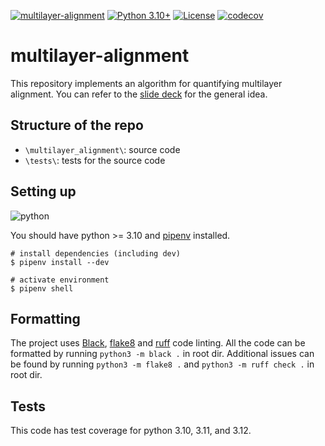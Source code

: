 [![multilayer-alignment](https://github.com/letiziaia/multilayer-alignment/actions/workflows/validate.yml/badge.svg)](https://github.com/letiziaia/multilayer-alignment/actions/workflows/validate.yml)
[![Python 3.10+](https://img.shields.io/badge/python-3.10+-blue.svg)](https://www.python.org/downloads/release/python-3100/)
[![License](https://img.shields.io/badge/License-Apache_2.0-blue.svg)](https://github.com/letiziaia/multilayer-alignment/blob/main/LICENSE)
[![codecov](https://codecov.io/gh/letiziaia/multilayer-alignment/graph/badge.svg?token=KSXP8K5A8S)](https://codecov.io/gh/letiziaia/multilayer-alignment)

# multilayer-alignment

This repository implements an algorithm for quantifying multilayer alignment.
You can refer to the [slide deck](https://docs.google.com/presentation/d/1HMEE5kOwwJPLBmAgycKIMSWRx0eCxd3RtSxVR1Jdczw/) for the general idea.

## Structure of the repo

- `\multilayer_alignment\`: source code
- `\tests\`: tests for the source code

## Setting up

![python](https://img.shields.io/badge/Python-FFD43B?style=for-the-badge&logo=python&logoColor=blue)

You should have python >= 3.10 and [pipenv](https://github.com/pypa/pipenv#installation) installed.

```shell
# install dependencies (including dev)
$ pipenv install --dev

# activate environment
$ pipenv shell
```

## Formatting

The project uses [Black](https://black.readthedocs.io/en/stable/index.html), [flake8](https://flake8.pycqa.org/en/latest/) and [ruff](https://docs.astral.sh/ruff/) code linting.
All the code can be formatted by running `python3 -m black .` in root dir.
Additional issues can be found by running `python3 -m flake8 .` and `python3 -m ruff check .` in root dir.

## Tests

This code has test coverage for python 3.10, 3.11, and 3.12.
